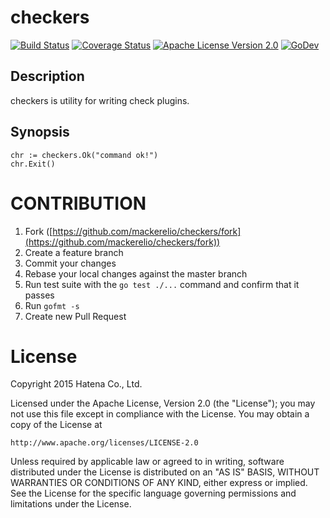checkers
=======

 [![Build Status](https://github.com/mackerelio/checkers/workflows/Build/badge.svg?branch=master)][actions]
[![Coverage Status](https://coveralls.io/repos/mackerelio/checkers/badge.svg?branch=master)][coveralls]
[![Apache License Version 2.0](http://img.shields.io/badge/license-APACHE2-blue.svg)][license]
[![GoDev](https://pkg.go.dev/badge/github.com/mackerelio/checkers)][godev]

[actions]: https://github.com/mackerelio/checkers/actions?workflow=Build
[coveralls]: https://coveralls.io/r/mackerelio/checkers?branch=master
[license]: https://github.com/mackerelio/checkers/blob/master/LICENSE
[godev]: https://pkg.go.dev/github.com/mackerelio/checkers

## Description

checkers is utility for writing check plugins.

## Synopsis

    chr := checkers.Ok("command ok!")
    chr.Exit()

# CONTRIBUTION

1. Fork ([https://github.com/mackerelio/checkers/fork](https://github.com/mackerelio/checkers/fork))
2. Create a feature branch
3. Commit your changes
4. Rebase your local changes against the master branch
5. Run test suite with the `go test ./...` command and confirm that it passes
6. Run `gofmt -s`
7. Create new Pull Request

# License

Copyright 2015 Hatena Co., Ltd.

Licensed under the Apache License, Version 2.0 (the "License"); you may not use this file except in compliance with the License. You may obtain a copy of the License at

    http://www.apache.org/licenses/LICENSE-2.0

Unless required by applicable law or agreed to in writing, software distributed under the License is distributed on an "AS IS" BASIS, WITHOUT WARRANTIES OR CONDITIONS OF ANY KIND, either express or implied. See the License for the specific language governing permissions and limitations under the License.

